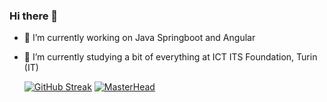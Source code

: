 ### Hi there 👋
- 🔭 I’m currently working on Java Springboot and Angular
- 🌱 I’m currently studying a bit of everything at ICT ITS Foundation, Turin (IT) 


  [![GitHub Streak](https://streak-stats.demolab.com/?user=EddyOrbyta&theme=highcontrast)](https://git.io/streak-stats)
  [![MasterHead](https://media1.tenor.com/m/bQCHJwgCNuMAAAAC/kitten-cat.gif)](https://github.com/EddyOrbyta)

<!--
**EddyOrbyta/EddyOrbyta** is a ✨ _special_ ✨ repository because its `README.md` (this file) appears on your GitHub profile.

Here are some ideas to get you started:

- 🔭 I’m currently working on ...
- 🌱 I’m currently learning ...
- 👯 I’m looking to collaborate on ...
- 🤔 I’m looking for help with ...
- 💬 Ask me about ...
- 📫 How to reach me: ...
- 😄 Pronouns: ...
- ⚡ Fun fact: ...
-->
